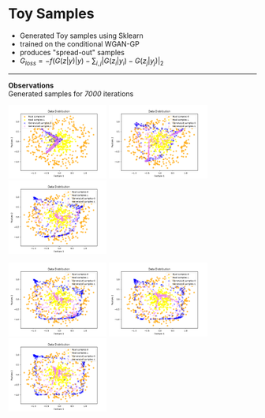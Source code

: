 # Toy Samples
* Generated Toy samples using Sklearn
* trained on the conditional WGAN-GP
* produces "spread-out" samples
* $G_{loss} = -f(G(z|y)|y) - \sum_{i,j} |G(z_i|y_i) - G(z_j|y_j)|_2$
---

**Observations**   
Generated samples for *7000* iterations 
<p float="left">
<img src="images/sample_1.png" width="200" />
<img src="images/sample_3.png" width="200" />
<img src="images/sample_4.png" width="200" /></p>
<p float="left">
<img src="images/sample_5.png" width="200" />
<img src="images/sample_6.png" width="200" />
<img src="images/sample_7.png" width="200" /></p>
